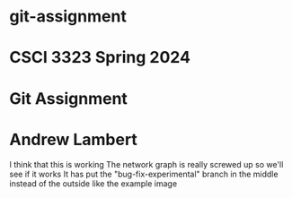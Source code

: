 # git-assignment
# CSCI 3323 Spring 2024
# Git Assignment
# Andrew Lambert
I think that this is working
The network graph is really screwed up so we'll see if it works
It has put the "bug-fix-experimental" branch in the middle instead of the outside like the example image